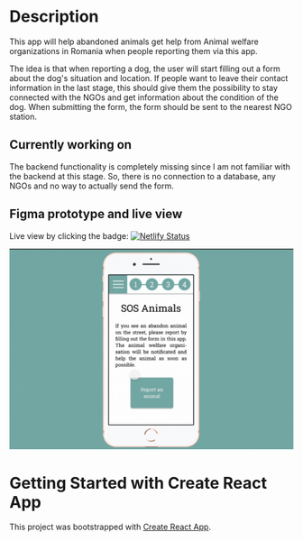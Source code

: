 # Description

This app will help abandoned animals get help from Animal welfare organizations in Romania when people reporting them via this app.

The idea is that when reporting a dog, the user will start filling out a form about the dog's situation and location.
If people want to leave their contact information in the last stage, this should give them the possibility to stay connected with the NGOs and get information about the condition of the dog.
When submitting the form, the form should be sent to the nearest NGO station.

## Currently working on 

The backend functionality is completely missing since I am not familiar with the backend at this stage. So, there is no connection to a database, any NGOs and no way to actually send the form.

## Figma prototype and live view
Live view by clicking the badge:  [![Netlify Status](https://api.netlify.com/api/v1/badges/f9a7f8d3-58ca-44ed-a038-ae8d2efd31a5/deploy-status)](https://sos-animal.netlify.app/)

![Thumbnail](https://github.com/YuriDevAT/sos-animals/blob/main/public/img/sos-animal.gif)


# Getting Started with Create React App

This project was bootstrapped with [Create React App](https://github.com/facebook/create-react-app).

